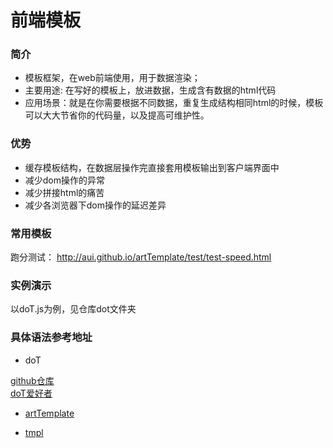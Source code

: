 # 前端模板

### 简介

* 模板框架，在web前端使用，用于数据渲染；
* 主要用途: 在写好的模板上，放进数据，生成含有数据的html代码
* 应用场景：就是在你需要根据不同数据，重复生成结构相同html的时候，模板可以大大节省你的代码量，以及提高可维护性。
    
### 优势

- 缓存模板结构，在数据层操作完直接套用模板输出到客户端界面中
- 减少dom操作的异常
- 减少拼接html的痛苦
- 减少各浏览器下dom操作的延迟差异
    
### 常用模板
  
跑分测试： http://aui.github.io/artTemplate/test/test-speed.html
    
### 实例演示

以doT.js为例，见仓库dot文件夹
    
### 具体语法参考地址

- doT
    
[github仓库](https://github.com/olado/doT)   
[doT爱好者](http://dotjs.cn/)

- [artTemplate](https://github.com/aui/artTemplate)

- [tmpl](http://github.com/jquery/jquery-tmpl)
